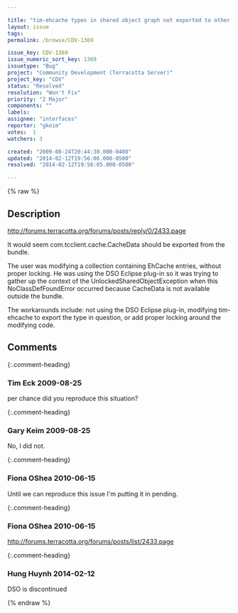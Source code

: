 ```yaml
---

title: "tim-ehcache types in shared object graph not exported to other classloaders"
layout: issue
tags: 
permalink: /browse/CDV-1369

issue_key: CDV-1369
issue_numeric_sort_key: 1369
issuetype: "Bug"
project: "Community Development (Terracotta Server)"
project_key: "CDV"
status: "Resolved"
resolution: "Won't Fix"
priority: "2 Major"
components: ""
labels: 
assignee: "interfaces"
reporter: "gkeim"
votes:  1
watchers: 3

created: "2009-08-24T20:44:30.000-0400"
updated: "2014-02-12T19:56:06.000-0500"
resolved: "2014-02-12T19:56:05.000-0500"

---
```




{% raw %}



## Description

<div markdown="1" class="description">

http://forums.terracotta.org/forums/posts/reply/0/2433.page

It would seem com.tcclient.cache.CacheData should be exported from the bundle.

The user was modifying a collection containing EhCache entries, without proper locking.  He was using the DSO Eclipse plug-in so it was trying to gather up the context of the UnlockedSharedObjectException when this NoClassDefFoundError occurred because CacheData is not available outside the bundle.

The workarounds include: not using the DSO Eclipse plug-in, modifying tim-ehcache to export the type in question, or add proper locking around the modifying code.



</div>

## Comments


{:.comment-heading}
### **Tim Eck** <span class="date">2009-08-25</span>

<div markdown="1" class="comment">

per chance did you reproduce this situation?

</div>


{:.comment-heading}
### **Gary Keim** <span class="date">2009-08-25</span>

<div markdown="1" class="comment">

No, I did not.


</div>


{:.comment-heading}
### **Fiona OShea** <span class="date">2010-06-15</span>

<div markdown="1" class="comment">

Until we can reproduce this issue I'm putting it in pending.

</div>


{:.comment-heading}
### **Fiona OShea** <span class="date">2010-06-15</span>

<div markdown="1" class="comment">

http://forums.terracotta.org/forums/posts/list/2433.page

</div>


{:.comment-heading}
### **Hung Huynh** <span class="date">2014-02-12</span>

<div markdown="1" class="comment">

DSO is discontinued

</div>



{% endraw %}
